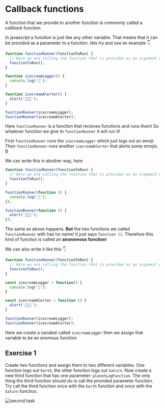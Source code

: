 # Callback functions

A function that we provide to another function is commonly called a *callback* function. 

In javascript a function is just like any other variable. That means that it can be provided as a parameter to a function. lets try and see an example 👇



```javascript
function functionRunner(functionToRun) {
  // Here we are calling the function that is provided as an argument when calling functionRunner
  functionToRun();
}

function icecreamLogger() {
  console.log('🍦');
}

function icecreamAlerter() {
  alert('🚨🍦🚨');
}

functionRunner(icecreamLogger);
functionRunner(icecreamAlerter);
```

Here `functionRunner` is a function that receives functions and runs them! So whatever function we give to `functionRunner` it will run it!

First `functionRunner` runs the `icecreamLogger` which just logs out an emoji. Then `functionRunner` runs another `icecreamAlerter` that alerts some emojis. B



We can write this in abother way, here

```javascript
function functionRunner(functionToRun) {
  // Here we are calling the function that is provided as an argument when calling functionRunner
  functionToRun();
}

functionRunner(function () {
  console.log('🍦');
});

functionRunner(function () {
  alert('🚨🍦🚨');
});
```

The same as above happens. **But** the two functions we called `functionRunner` with has no name! It just says `function ()`. Therefore this kind of function is called an **anonomous function**!



We can also write it like this 👇

```javascript
function functionRunner(functionToRun) {
  // Here we are calling the function that is provided as an argument when calling functionRunner
  functionToRun();
}

const icecreamLogger = function() {
  console.log('🍦');
}

const icecreamAlerter = function () {
  alert('🚨🍦🚨');
}

functionRunner(icecreamLogger);
functionRunner(icecreamAlerter);
```

Here we create a variabel called `icecreamLogger` then we assign that variable to be an anomous function



## Exercise 1

Create two functions and assign them to two different variables. One function logs out `Earth`, the other function logs out `Saturn`. Now create a new third function that has one parameter: `planetLogFunction`. The only thing the third function should do is call the provided parameter function. Try call the third function once with the `Earth` function and once with the `Saturn` function.

![second task](https://github.com/HackYourFuture-CPH/JavaScript/raw/master/javascript2/week3/assets/planet-log.png)